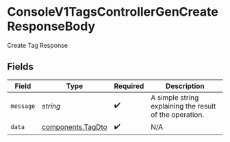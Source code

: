 # ConsoleV1TagsControllerGenCreateResponseBody

Create Tag Response


## Fields

| Field                                                   | Type                                                    | Required                                                | Description                                             |
| ------------------------------------------------------- | ------------------------------------------------------- | ------------------------------------------------------- | ------------------------------------------------------- |
| `message`                                               | *string*                                                | :heavy_check_mark:                                      | A simple string explaining the result of the operation. |
| `data`                                                  | [components.TagDto](../../models/components/tagdto.md)  | :heavy_check_mark:                                      | N/A                                                     |